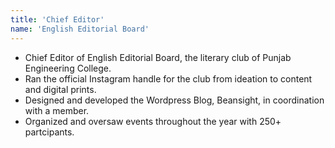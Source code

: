 ```yaml
---
title: 'Chief Editor'
name: 'English Editorial Board'
---
```


- Chief Editor of English Editorial Board, the literary club of Punjab Engineering 
College.
- Ran the official Instagram handle for the club from ideation to content and digital prints.
- Designed and developed the Wordpress Blog, Beansight, in coordination with a member.
- Organized and oversaw events throughout the year with 250+ partcipants.